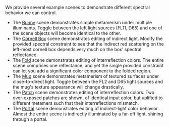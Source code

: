 We provide several example scenes to demonstrate different spectral behavior we can control.

- The [Bunny](./bunny/) scene demonstrates simple metamerism under multiple illuminants. Toggle between the left light sources (FL11, D65) and one of the scene objects will become identical to the other.
- The [Cornell Box](./cornell_box/) scene demonstrates editing of indirect light. Modify the provided spectral constraint to see that the indirect red scattering on the left-most cornell box depends very much on the box' spectral reflectance.
- The [Fold](./fold/) scene demonstrates editing of interreflection colors. The entire scene comprises one reflectance, and yet the single provided constraint can let you add a significant color component to the folded region.
- The [Mug](./mug/) scene demonstrates metamerism of textured surfaces under close-to-direct light. Toggle between the FL2 and D65 light sources and the mug's texture appearance will change drastically.
- The [Patch](./patch/) scene demonstrates editing of interreflection colors. Two over-exposed patches are shown, of identical input color, but uplifted to different metamers such that their interreflections mismatch.
- The [Portal](./portal/) scene demonstrates editing of indirect-light color behavior. Almost the entire scene is indirectly illuminated by a far-off light, shining through a portal.